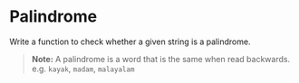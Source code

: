 # Palindrome

Write a function to check whether a given string is a palindrome.

> **Note:** A palindrome is a word that is the same when read backwards. e.g. `kayak`, `madam`, `malayalam`
